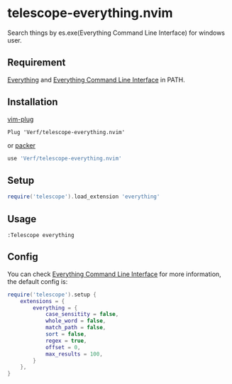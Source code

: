 # telescope-everything.nvim

Search things by es.exe(Everything Command Line Interface) for windows user.

## Requirement

[Everything](https://www.voidtools.com/) and [Everything Command Line Interface](https://www.voidtools.com/support/everything/command_line_interface/) in PATH.

## Installation

[vim-plug](https://github.com/junegunn/vim-plug)

```vim
Plug 'Verf/telescope-everything.nvim'
```

or [packer](https://github.com/wbthomason/packer.nvim)

```lua
use 'Verf/telescope-everything.nvim'
```

## Setup

```lua
require('telescope').load_extension 'everything'
```

## Usage

```vim
:Telescope everything
```

## Config

You can check [Everything Command Line Interface](https://www.voidtools.com/support/everything/command_line_interface/) for more information,
the default config is:

```lua
require('telescope').setup {
    extensions = {
        everything = {
            case_sensitity = false,
            whole_word = false,
            match_path = false,
            sort = false,
            regex = true,
            offset = 0,
            max_results = 100,
        }
    },
}
```
